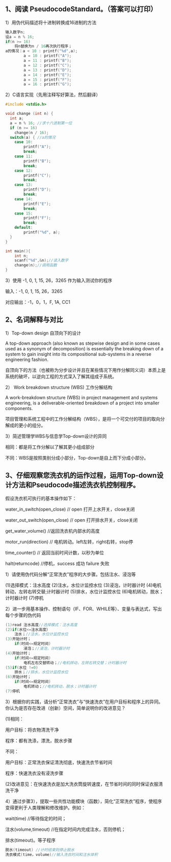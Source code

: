## 1、阅读 PseudocodeStandard。（答案可以打印） 

1）用伪代码描述将十进制转换成16进制的方法 

```c
输入数字n;
设a = n % 16;
if(n >= 16)
    将n替换为n / 16再次执行程序；
a的情况：a < 10 : printf("%d",a);
        a = 10 : printf("A");
        a = 11 : printf("B");
        a = 12 : printf("C");
        a = 13 : printf("D");
        a = 14 : printf("E");
        a = 15 : printf("F");
        a = 16 : printf("G");
```

2）C语言实现（先用注释写好算法，然后翻译） 

```C
#include <stdio.h>

void change (int n) {
  int a;
  a = n % 16; //求十六进制第一位
  if (n >= 16)
    change(n / 16);
  switch(a) { //a的情况
    case 10:
        printf("A");
        break;
    case 11:
        printf("B");
        break;
    case 12:
        printf("C");
        break;
    case 13:
        printf("D");
        break;
    case 14:
        printf("E");
        break;
    case 15:
        printf("F");
        break;
    default:
        printf("%d", a);
  } 
} 

int main(){
    int n;
    scanf("%d",&n);//读入数字
    change(n);//调用函数
}
```

3）使用 -1,  0,  1,  15,   26，3265 作为输入测试你的程序

输入：-1,  0,  1,  15,   26，3265 

对应输出：-1，0，1，F, 1A, CC1

## 2、名词解释与对比 

1）Top-down design 自顶向下的设计

A top-down approach (also known as stepwise design and in some cases used as a synonym of decomposition) is essentially the breaking down of a system to gain insight into its compositional sub-systems in a reverse engineering fashion. 

自顶向下的方法（也被称为分步设计并且在某些情况下用作分解同义词）本质上是系统的破坏，以逆向工程的方式深入了解其组成子系统。

2） Work breakdown structure (WBS) 工作分解结构

A work-breakdown structure (WBS) in project management and systems engineering, is a deliverable-oriented breakdown of a project into smaller components.

项目管理和系统工程中的工作分解结构（WBS），是将一个可交付的项目的取向分解成的更小的组分。

3）简述管理学WBS与信息学Top-down设计的异同

相同：都是将工作分解以了解其更小组成部分

不同：WBS是按照类别分成小部分，Top-down是自上而下分成小部分。

## 3、仔细观察您洗衣机的运作过程，运用Top-down设计方法和Pseudocode描述洗衣机控制程序。

假设洗衣机可执行的基本操作如下： 

water_in_switch(open_close)  // open 打开上水开关，close关闭

water_out_switch(open_close)  // open 打开排水开关，close关闭 
 
get_water_volume()  //返回洗衣机内部水的高度

motor_run(direction) // 电机转动。left左转，right右转，stop停 

time_counter()  // 返回当前时间计数，以秒为单位 

halt(returncode) //停机，success 成功 failure 失败

1）请使用伪代码分解“正常洗衣”程序的大步骤。包括注水、浸泡等 

(1)选择模式：注水高度
(2)注水，水位计监控水位
(3)浸泡，计时器计时
(4)电机转动，左转右转交替;计时器计时
(5)排水，水位计监控水位
(6)电机转动，脱水；计时器计时
(7)停机

2）进一步用基本操作、控制语句（IF、FOR、WHILE等）、变量与表达式，写出每个步骤的伪代码 

```c
(1)read 注水高度//选择模式：注水高度
(2)if(水位<=注水高度）
    注水；//注水，水位计监控水位
(3)开始计时；
    if(时间<=规定时间)
        浸泡；//浸泡，计时器计时
(4)开始计时；
    if(时间<=规定时间)
        电机左右交替转动；//电机转动，左转右转交替；计时器计时
(5)if(水位 !=0)
    排水；//排水，水位计监控水位
(6)开始计时；
    if(时间<=规定时间)
        电机转动；//电机转动，脱水；计时器计时
(7)停机
```

3）根据你的实践，请分析“正常洗衣”与“快速洗衣”在用户目标和程序上的异同。你认为是否存在改进（创新）空间，简单说明你的改进意见？ 

(1)相同：

用户目标：将衣物清洗干净

程序：都有洗涤，漂洗，脱水步骤

不同：

用户目标：正常洗衣保证清洗彻底，快速洗衣节省时间

程序：快速洗衣没有浸洗步骤

(2)改进意见：在快速洗衣是加大洗衣筒旋转速度，在节省时间的同时保证衣服清洗干净

4）通过步骤3），提取一些共性功能模块（函数），简化“正常洗衣”程序，使程序变得更利于人类理解和修改维护。例如： 

wait(time) //等待指定的时间； 

注水(volume,timeout) //在指定时间内完成注水，否则停机； 

排水(timeout)。等子程序

```c
脱水(timeout) //计时结束则停止脱水
洗衣模式(time，volume)//输入洗衣时间和注水体积
```